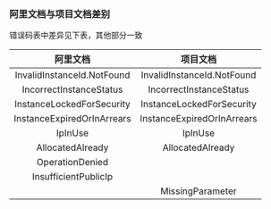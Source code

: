 ### 阿里文档与项目文档差别

错误码表中差异见下表，其他部分一致

|阿里文档|项目文档|
|:-:|:-:|
|InvalidInstanceId.NotFound|InvalidInstanceId.NotFound|
|IncorrectInstanceStatus|IncorrectInstanceStatus|
|InstanceLockedForSecurity|InstanceLockedForSecurity|
|InstanceExpiredOrInArrears|InstanceExpiredOrInArrears|
|IpInUse|IpInUse|
|AllocatedAlready|AllocatedAlready|
|OperationDenied||
|InsufficientPublicIp||
||MissingParameter|
